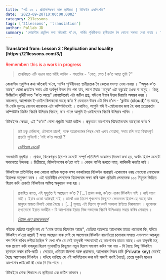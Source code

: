 ```yaml
---
title: "পাঠ ০৩ : প্ৰতিলিপিকৰণ আৰু স্থানীয়তা | বিটকইন একবিংশতি"
date: '2023-09-20T10:00:00.000Z'
category: 21lessons
tags: ['21lessons', 'translation']
author: Pallab JD
summary: 'কোৱান্টাম প্ৰযুক্তিৰ কথা আঁতৰাই থ’লে, পাৰ্থিৱ পৃথিৱীখনত স্থানীয়তাক লৈ কোনো সমস্যা দেখা নাযায় । "অমুক ক’ত আছে" বোলা প্ৰশ্নটোৰ সদায় এটা অৰ্থপূৰ্ণ উত্তৰ দিব পৰা যায়, লাগে ইয়াত অমুক এটা বস্তুৱেই হওক বা মানুহ । কিন্তু ডিজিটেল পৃথিৱীখনত "ক’ত আছে" বোলাটোৱেই এটা জটিল প্ৰশ্ন, যদিওবা ইয়াৰ উত্তৰ দিয়াটো অসম্ভৱ নহয় ।...'
---
```


<div style="textAlign:center">
    <h4> Translated from: Lesson 3 : Replication and locality (https://21lessons.com/3/) </h4>
    <p style="color:red"> Remember: this is a work in progress </p>
</div>

> তাৰপিছত এটি খঙাল মাত ভাঁহি আহিল - শহাটোৰ - "পেত, পেত ! ক’ত আছা তুমি ?"

কোৱান্টাম প্ৰযুক্তিৰ কথা আঁতৰাই থ’লে, পাৰ্থিৱ পৃথিৱীখনত স্থানীয়তাক লৈ কোনো সমস্যা দেখা নাযায় ।
"অমুক ক’ত আছে" বোলা প্ৰশ্নটোৰ সদায় এটা অৰ্থপূৰ্ণ উত্তৰ দিব পৰা যায়, লাগে ইয়াত 'অমুক' এটা বস্তুৱেই হওক বা মানুহ ।
কিন্তু ডিজিটেল পৃথিৱীখনত "ক’ত আছে" বোলাটোৱেই এটা জটিল প্ৰশ্ন, যদিওবা ইয়াৰ উত্তৰ দিয়াটো অসম্ভৱ নহয় ।
আচলতে, আপোনাৰ ই-মেইল বিলাকনো আছে ক’ত ?
যেনতেন উত্তৰ এটা দিব হ’লে - 'ক্লাউড (cloud)' ত আছে, যি নেকি মূলতঃ বেলেগ কাৰোবাৰ এটা কম্পিউটাৰেই ।
তথাপিও, আপুনি যদি ই-মেইলবোৰ জমা হৈ থকা প্ৰত্যেকটো কম্পিউটাৰ চিষ্টেম বিচাৰি উলিয়াব বিচাৰে, ক’ব গ’লে আপুনি ই-মেইলবোৰ বিচাৰি উলিয়াব পাৰিব ।

বিটকইনৰ ক্ষেত্ৰত, এই "ক’ত" বোলা প্ৰশ্নটো সচাই জটিল ।
প্ৰকৃততে আপোনাৰ বিটকইনবোৰ আছেনো ক’ত ?

> মই চকু মেলিলো, চৌপাশে চালোঁ, আৰু অস্ত্ৰোপচাৰৰ পিছৰ সেই এৰাব নোৱাৰা, সদায় চলি অহা বিষাদপূৰ্ণ প্ৰশ্নটো সুধিলোঁ : 'মই ক’ত আছোঁ ?'
>
> <cite> [ডেনিয়েল ডেনেট](https://www.lehigh.edu/~mhb0/Dennett-WhereAmI.pdf) </cite>

সমস্যাটো দুমুখীয়া ।
প্ৰথমে, বিতৰণকৃত হিচাপৰ ক্ৰমটো সম্পূৰ্ণ প্ৰতিলিপি আকাৰত বিতৰণ কৰা হয়, অৰ্থাৎ হিচাপ ক্ৰমটো সকলোতে উপলব্ধ ।
দ্বিতীয়তে, বিটকইনবোৰ ক’তো নাই ।
কেৱল পাৰ্থিৱ ৰূপতে নহয়, কাৰিকৰী ৰূপটো নাই ।

বিটকইনক প্ৰতিনিধিত্ব কৰা কোনো বাহ্যিক সত্ত্বাক লক্ষ্য নকৰাকৈয়ে বিটকইন ব্যৱস্থাই একোযোৰ খৰছ নোহোৱা লেনদেনৰ হিচাপক অনুসৰণ কৰে ।
এই ব্যয়বিহীন লেনদেনৰ হিচাপবোৰ লক্ষ্য কৰি আৰু প্ৰতিটো লেনদেনক ১০০ নিযুতৰ ভিত্তিত হিচাপ কৰি একোটা বিটকইনৰ অস্তিত্ব অনুধাৱন কৰা হয় ।


> প্ৰবাহিত ৰূপত, এই মূহুৰ্তত ই আছেনো ক’ত ?
> [...] প্ৰথম কথা, ক’তো একো বিটকইন নাই
> । নাই মানে নাই ।
> ইয়াৰ একো অস্তিত্বই নাই ।
> মাথোঁ এক হিচাপ শৃখংলাত কিছুমান লেনদেনৰ হিচাপ হে আছে যাক মানুহৰ মাজত বিলাই থোৱা হৈছে ।
> [...] মূলতঃ এই হিচাপ শৃংখলটি সকলো ঠাইতে বিৰাজমান ।
> ভূগোলৰ তথ্যবোৰো ইয়াত অৰ্থহীন - যি আপোনাক ইয়াত নিজ দস্তাবেজ বিচাৰি উলিওৱাত সহায় কৰিব নোৱাৰে ।
>
> <cite> [পিটাৰ ভেণ ৱালকেনবাৰ্গ](https://www.whatbitcoindid.com/podcast/coin-centers-peter-van-valkenburg-on-preserving-the-freedom-to-innovate-with-public-blockchains) </cite>

গতিকে যেতিয়া আপুনি কয় যে "মোৰ হাতত বিটকইন আছে", তেতিয়া আচলতে আপোনাৰ হাতত থাকেনো কি, যদিহে বিটকইন ক’তো নায়েই ?
মনত আছেনে বাৰু সেই যে আপোনাৰ বিটকইন ৱালেটতো চলোৱাৰ সময়ত এগালমান আচহুৱা শব্দ লিখি ৰাখিব লগীয়া হৈছিল ?
দেখা গ’ল যে সেই যাদুকৰী শব্দবোৰেই হে আপোনাৰ হাতত আছে : এক যাদুকৰী মন্ত্ৰ, যাক প্ৰয়োগ কৰি ৰাজহুৱা হিচাপ শৃংখলটিত কিছুমান নতুন হিচাপ সংযোগ কৰিব পৰা যায় - যি হৈছে কিছু বিটকইন স্থানান্তৰ কৰাৰ চাবি-কাঠি ।
সেয়েহে, প্ৰতিটো উদ্দেশ্য আৰু প্ৰয়াসতে, আপোনাৰ নিজস্ব চাবি (Private key) বোৰেই হৈছে আপোনাৰ বিটকইন ।
যদিহে ভাবিছে যে এই আটাইবোৰ কথা মই সজাই পৰাই লৈছোঁ, তেন্তে মুকলি মনেৰে আপোনাৰ প্ৰাইভেট কী মোক দি দিব পাৰে ।

বিটকইনে মোক শিকালে যে স্থানীয়তা এক জটিল কাৰবাৰ ।